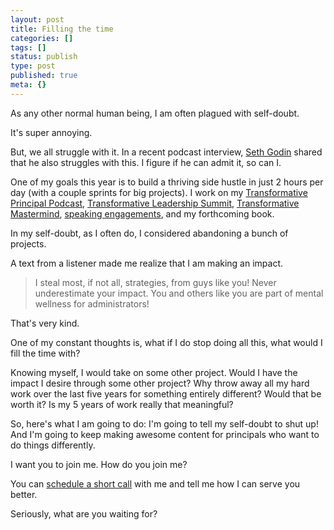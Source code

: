 ```yaml
---
layout: post
title: Filling the time
categories: []
tags: []
status: publish
type: post
published: true
meta: {}
---
```


As any other normal human being, I am often plagued with self-doubt.

It's super annoying.

But, we all struggle with it. In a recent podcast interview, 
[Seth Godin](https://itunes.apple.com/us/podcast/the-moment-with-brian-koppelman/id814550071?mt=2#) shared that he also struggles with this. I figure if he can admit it, so can I.

One of my goals this year is to build a thriving side hustle in just 2 hours per day (with a couple sprints for big projects). I work on my 
[Transformative Principal Podcast](https://itunes.apple.com/us/podcast/transformative-principal/id770942472?mt=2), 
[Transformative Leadership Summit](http://transformativeleadershipsummit.com), 
[Transformative Mastermind](http://transformativeprincipal.org/mastermind), 
[speaking engagements](http://jethrojones.com/speaking), and my forthcoming book.

In my self-doubt, as I often do, I considered abandoning a bunch of projects.

A text from a listener made me realize that I am making an impact.

>I steal most, if not all, strategies, from guys like you! Never underestimate your impact.  You and others like you are part of mental wellness for administrators!


That's very kind.

One of my constant thoughts is, what if I do stop doing all this, what would I fill the time with?

Knowing myself, I would take on some other project. Would I have the impact I desire through some other project? Why throw away all my hard work over the last five years for something entirely different? Would that be worth it? Is my 5 years of work really that meaningful?

So, here's what I am going to do: I'm going to tell my self-doubt to shut up! And I'm going to keep making awesome content for principals who want to do things differently.

I want you to join me. How do you join me?

You can 
[schedule a short call](http://calendly.com/jethro-jones/15min) with me and tell me how I can serve you better.

Seriously, what are you waiting for?
